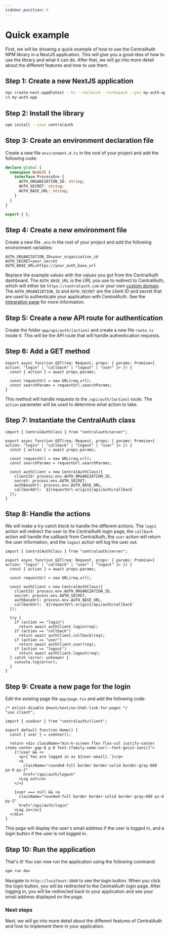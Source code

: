 ```yaml
---
sidebar_position: 4
---
```


# Quick example

First, we will be showing a quick example of how to use the CentralAuth NPM library in a NextJS application. This will give you a good idea of how to use the library and what it can do. After that, we will go into more detail about the different features and how to use them.

## Step 1: Create a new NextJS application

```bash
npx create-next-app@latest --ts --tailwind --turbopack --yes my-auth-app
cd my-auth-app
```

## Step 2: Install the library

```bash
npm install --save centralauth
```

## Step 3: Create an environment declaration file

Create a new file `environment.d.ts` in the root of your project and add the following code:

```typescript
declare global {
  namespace NodeJS {
    interface ProcessEnv {
      AUTH_ORGANIZATION_ID: string;
      AUTH_SECRET: string;
      AUTH_BASE_URL: string;
    }
  }
}

export { };
```

## Step 4: Create a new environment file

Create a new file `.env` in the root of your project and add the following environment variables:

```env
AUTH_ORGANIZATION_ID=your_organization_id
AUTH_SECRET=your_secret
AUTH_BASE_URL=https://your_auth_base_url
```
Replace the example values with the values you got from the CentralAuth dashboard. The `AUTH_BASE_URL` is the URL you use to redirect to CentralAuth, which will either be `https://centralauth.com` or your own [custom domain](/admin/dashboard/organization/settings#custom-domains). The `AUTH_ORGANIZATION_ID` and `AUTH_SECRET` are the client ID and secret that are used to authenticate your application with CentralAuth. See the [integration page](/admin/dashboard/organization/integration) for more information.

## Step 5: Create a new API route for authentication

Create the folder `app/api/auth/[action]` and create a new file `route.ts` inside it. This will be the API route that will handle authentication requests.

## Step 6: Add a GET method

```tsx
export async function GET(req: Request, props: { params: Promise<{ action: "login" | "callback" | "logout" | "user" }> }) {
  const { action } = await props.params;

  const requestUrl = new URL(req.url);
  const searchParams = requestUrl.searchParams;
}
```

This method will handle requests to the `/api/auth/[action]` route. The `action` parameter will be used to determine what action to take.

## Step 7: Instantiate the CentralAuth class

```tsx
import { CentralAuthClass } from "centralauth/server";

export async function GET(req: Request, props: { params: Promise<{ action: "login" | "callback" | "logout" | "user" }> }) {
  const { action } = await props.params;
  
  const requestUrl = new URL(req.url);
  const searchParams = requestUrl.searchParams;

  const authClient = new CentralAuthClass({
    clientId: process.env.AUTH_ORGANIZATION_ID,
    secret: process.env.AUTH_SECRET,
    authBaseUrl: process.env.AUTH_BASE_URL,
    callbackUrl: `${requestUrl.origin}/api/auth/callback`
  });
}
```

## Step 8: Handle the actions

We will make a try-catch block to handle the different actions. The `login` action will redirect the user to the CentralAuth login page, the `callback` action will handle the callback from CentralAuth, the `user` action will return the user information, and the `logout` action will log the user out.

```tsx
import { CentralAuthClass } from "centralauth/server";

export async function GET(req: Request, props: { params: Promise<{ action: "login" | "callback" | "user" | "logout" }> }) {
  const { action } = await props.params;
  
  const requestUrl = new URL(req.url);

  const authClient = new CentralAuthClass({
    clientId: process.env.AUTH_ORGANIZATION_ID,
    secret: process.env.AUTH_SECRET,
    authBaseUrl: process.env.AUTH_BASE_URL,
    callbackUrl: `${requestUrl.origin}/api/auth/callback`
  });

  try {
    if (action == "login")
      return await authClient.login(req);
    if (action == "callback")
      return await authClient.callback(req);
    if (action == "user")
      return await authClient.user(req);
    if (action == "logout")
      return await authClient.logout(req);
  } catch (error: unknown) {
    console.log(error);
  }
}
```

## Step 9: Create a new page for the login

Edit the existing page file `app/page.tsx` and add the following code:

```tsx
/* eslint-disable @next/next/no-html-link-for-pages */
"use client";

import { useUser } from "centralauth/client";

export default function Home() {
  const { user } = useUser();

  return <div className="min-h-screen flex flex-col justify-center items-center gap-8 p-8 font-[family-name:var(--font-geist-sans)]">
    {!!user && <>
      <p>{`You are logged in as ${user.email}.`}</p>
      <a
        className="rounded-full border border-solid border-gray-600 px-8 py-2"
        href="/api/auth/logout"
      >Log out</a>
    </>}

    {user === null && <a
      className="rounded-full border border-solid border-gray-600 px-8 py-2"
      href="/api/auth/login"
    >Log in</a>}
  </div>
}
```

This page will display the user's email address if the user is logged in, and a login button if the user is not logged in.

## Step 10: Run the application

That's it! You can now run the application using the following command:

```bash
npm run dev
```

Navigate to `http://localhost:3000` to see the login button. When you click the login button, you will be redirected to the CentralAuth login page. After logging in, you will be redirected back to your application and see your email address displayed on the page.

### Next steps

Next, we will go into more detail about the different features of CentralAuth and how to implement them in your application. 